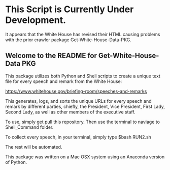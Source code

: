 # This Script is Currently Under Development. 

It appears that the White House has revised their HTML causing problems with the prior crawler package Get-White-House-Data-PKG.

## Welcome to the README for Get-White-House-Data PKG

This package utilizes both Python and Shell scripts to create a unique text file for every speech and remark from the White House:

https://www.whitehouse.gov/briefing-room/speeches-and-remarks

This generates, logs, and sorts the unique URLs for every speech and remark by different parties, chiefly, the President, Vice President, First Lady, Second Lady, as well as other members of the executive staff.

To use, simply get pull this repository. Then use the terminal to naviage to Shell_Command folder. 

To collect every speech, in your terminal, simply type $bash RUN2.sh

The rest will be automated. 

This package was written on a Mac OSX system using an Anaconda version of Python. 
